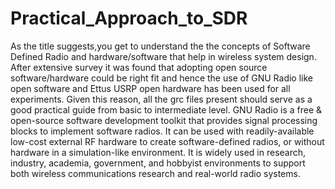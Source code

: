 # Practical_Approach_to_SDR
As the title suggests,you get to understand the the concepts of Software Defined Radio and hardware/software that help in wireless system design. After extensive survey it was found that adopting open source software/hardware could be right fit and hence the use of GNU Radio like open software and Ettus USRP open hardware has been used for all experiments. Given this reason, all the grc files present should serve as a good practical guide from basic to intermediate level. GNU Radio is a free &amp; open-source software development toolkit that provides signal processing blocks to implement software radios. It can be used with readily-available low-cost external RF hardware to create software-defined radios, or without hardware in a simulation-like environment. It is widely used in research, industry, academia, government, and hobbyist environments to support both wireless communications research and real-world radio systems.
